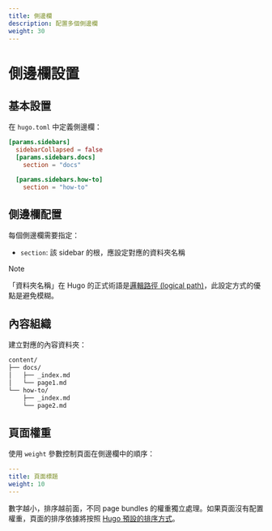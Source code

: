 ```yaml
---
title: 側邊欄
description: 配置多個側邊欄
weight: 30
---
```


# 側邊欄設置

## 基本設置

在 `hugo.toml` 中定義側邊欄：

```toml
[params.sidebars]
  sidebarCollapsed = false
  [params.sidebars.docs]
    section = "docs"

  [params.sidebars.how-to]
    section = "how-to"
```

## 側邊欄配置

每個側邊欄需要指定：

- `section`: 該 sidebar 的根，應設定對應的資料夾名稱

> [!NOTE]
> 「資料夾名稱」在 Hugo 的正式術語是[邏輯路徑 (logical path)](https://gohugo.io/methods/page/path/)，此設定方式的優點是避免模糊。

## 內容組織

建立對應的內容資料夾：

```txt
content/
├── docs/
│   ├── _index.md
│   └── page1.md
└── how-to/
    ├── _index.md
    └── page2.md
```

## 頁面權重

使用 `weight` 參數控制頁面在側邊欄中的順序：

```yaml
---
title: 頁面標題
weight: 10
---
```

數字越小，排序越前面，不同 page bundles 的權重獨立處理。如果頁面沒有配置權重，頁面的排序依據將按照 [Hugo 預設的排序方式](https://gohugo.io/quick-reference/glossary/#default-sort-order)。
